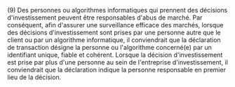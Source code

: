 (9) Des personnes ou algorithmes informatiques qui prennent des décisions d'investissement peuvent être responsables d'abus de marché. Par conséquent, afin d'assurer une surveillance efficace des marchés, lorsque des décisions d'investissement sont prises par une personne autre que le client ou par un algorithme informatique, il conviendrait que la déclaration de transaction désigne la personne ou l'algorithme concerné(e) par un identifiant unique, fiable et cohérent. Lorsque la décision d'investissement est prise par plus d'une personne au sein de l'entreprise d'investissement, il conviendrait que la déclaration indique la personne responsable en premier lieu de la décision.